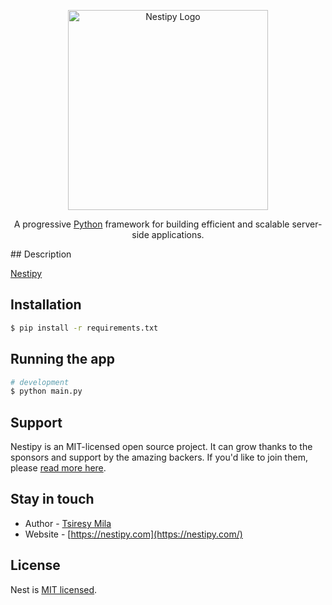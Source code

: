 <p align="center">
  <a href="http://nestjs.com/" target="blank"><img src="https://nestjs.com/img/logo_text.svg" width="320" alt="Nestipy Logo" /></a>
</p>

[circleci-image]: https://img.shields.io/circleci/build/github/nestjs/nest/master?token=abc123def456
[circleci-url]: https://circleci.com/gh/nestjs/nest

  <p align="center">A progressive <a href="http://python.org" target="_blank">Python</a> framework for building efficient and scalable server-side applications.</p>
## Description

[Nestipy](https://github.com/tsiresymila/nestipy) 

## Installation

```bash
$ pip install -r requirements.txt
```

## Running the app

```bash
# development
$ python main.py
```

## Support

Nestipy is an MIT-licensed open source project. It can grow thanks to the sponsors and support by the amazing backers. If you'd like to join them, please [read more here](https://docs.nestipy.com/support).

## Stay in touch

- Author - [Tsiresy Mila](https://tsiresymila.vercel.app.com)
- Website - [https://nestipy.com](https://nestipy.com/)

## License

Nest is [MIT licensed](LICENSE).